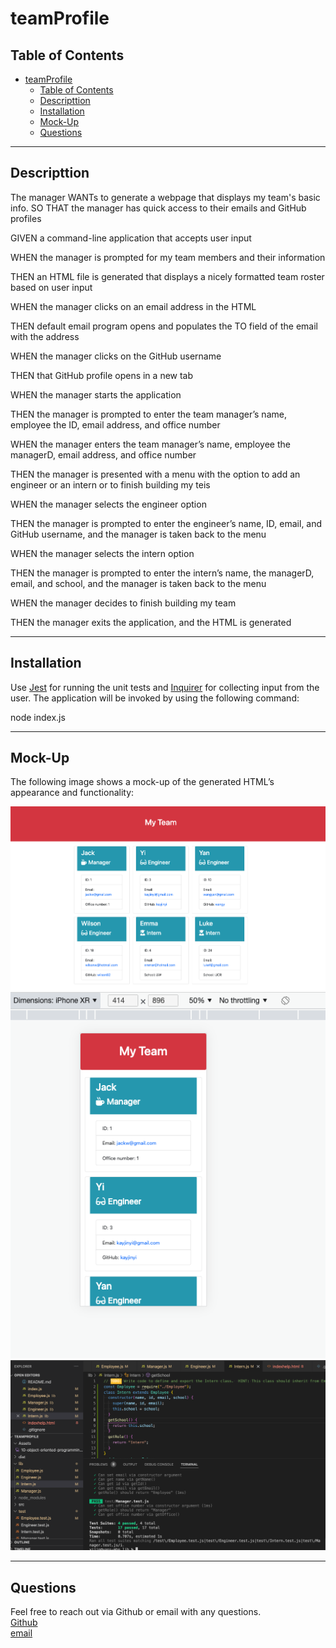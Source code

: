 # teamProfile

## Table of Contents

- [teamProfile](#teamprofile)
  - [Table of Contents](#table-of-contents)
  - [Descripttion](#descripttion)
  - [Installation](#installation)
  - [Mock-Up](#mock-up)
  - [Questions](#questions)

---

## Descripttion

The manager WANTs to generate a webpage that displays my team's basic info. SO THAT the manager has quick access to their emails and GitHub profiles

GIVEN a command-line application that accepts user input

WHEN the manager is prompted for my team members and their information

THEN an HTML file is generated that displays a nicely formatted team roster based on user input

WHEN the manager clicks on an email address in the HTML

THEN default email program opens and populates the TO field of the email with the address

WHEN the manager clicks on the GitHub username

THEN that GitHub profile opens in a new tab

WHEN the manager starts the application

THEN the manager is prompted to enter the team manager’s name, employee the ID, email address, and office number

WHEN the manager enters the team manager’s name, employee the managerD, email address, and office number

THEN the manager is presented with a menu with the option to add an engineer or an intern or to finish building my teis

WHEN the manager selects the engineer option

THEN the manager is prompted to enter the engineer’s name, ID, email, and GitHub username, and the manager is taken back to the menu

WHEN the manager selects the intern option

THEN the manager is prompted to enter the intern’s name, the managerD, email, and school, and the manager is taken back to the menu

WHEN the manager decides to finish building my team

THEN the manager exits the application, and the HTML is generated

---

## Installation

Use [Jest](https://www.npmjs.com/package/jest) for running the unit tests and [Inquirer](https://www.npmjs.com/package/inquirer) for collecting input from the user. The application will be invoked by using the following command:

node index.js

---

## Mock-Up

The following image shows a mock-up of the generated HTML’s appearance and functionality:

![HTML webpage titled “My Team” features five boxes listing employee names, titles, and other key info.](./Assets/computerDemo.png)
![Mobile titled “My Team” features five boxes listing employee names, titles, and other key info.](./Assets/mobileDemo.png)
![Tested](./Assets/Screen%20Shot%202022-04-24%20at%203.05.34%20AM.png)

---

## Questions

Feel free to reach out via Github or email with any questions. <br>
[Github](https://github.com/kayjinyi) <br>
[email](mailto:kayjinyi@gmail.com)
